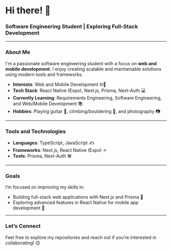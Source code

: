 # Hi there! 👋

### Software Engineering Student | Exploring Full-Stack Development

---

### About Me

I'm a passionate software engineering student with a focus on **web and mobile development**. I enjoy creating scalable and maintainable solutions using modern tools and frameworks.

- **Interests**: Web and Mobile Development 🌐📱  
- **Tech Stack**: React Native (Expo), Next.js, Prisma, Next-Auth 💻  
- **Currently Learning**: Requirements Engineering, Software Engineering, and Web/Mobile Development 📚  
- **Hobbies**: Playing guitar 🎸, climbing/bouldering 🧗, and photography 📷

---

### Tools and Technologies

- **Languages**: TypeScript, JavaScript ✍️  
- **Frameworks**: Next.js, React Native (Expo) ⚛️  
- **Tools**: Prisma, Next-Auth 🛠️  

---

### Goals

I’m focused on improving my skills in:
- Building full-stack web applications with Next.js and Prisma 🌟
- Exploring advanced features in React Native for mobile app development 📱

---

### Let’s Connect

Feel free to explore my repositories and reach out if you’re interested in collaborating! 😊
